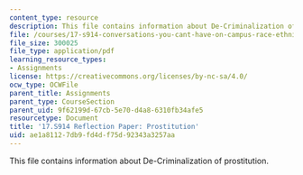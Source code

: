 ```yaml
---
content_type: resource
description: This file contains information about De-Criminalization of prostitution.
file: /courses/17-s914-conversations-you-cant-have-on-campus-race-ethnicity-gender-and-identity-spring-2012/ae1a81127db9fd4df75d92343a3257aa_MIT17_S914S12_prostitution2.pdf
file_size: 300025
file_type: application/pdf
learning_resource_types:
- Assignments
license: https://creativecommons.org/licenses/by-nc-sa/4.0/
ocw_type: OCWFile
parent_title: Assignments
parent_type: CourseSection
parent_uid: 9f62199d-67cb-5e70-d4a8-6310fb34afe5
resourcetype: Document
title: '17.S914 Reflection Paper: Prostitution'
uid: ae1a8112-7db9-fd4d-f75d-92343a3257aa
---
```

This file contains information about De-Criminalization of prostitution.